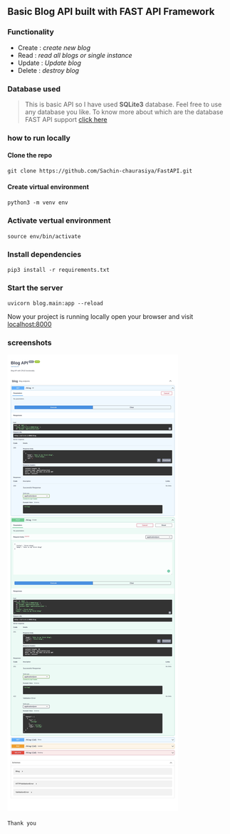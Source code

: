 ## Basic Blog API built with FAST API Framework

### Functionality

- Create : _create new blog_
- Read : _read all blogs or single instance_
- Update : _Update blog_
- Delete : _destroy blog_

### Database used

> This is basic API so I have used **SQLite3** database. Feel free to use any database you like.
> To know more about which are the database FAST API support [click here](https://fastapi.tiangolo.com/tutorial/sql-databases/?h=database)

### how to run locally

#### Clone the repo

```shell
git clone https://github.com/Sachin-chaurasiya/FastAPI.git
```

#### Create virtual environment

```shell
python3 -m venv env
```

### Activate vertual environment

```shell
source env/bin/activate
```

### Install dependencies

```shell
pip3 install -r requirements.txt
```

### Start the server

```shell
uvicorn blog.main:app --reload
```

Now your project is running locally
open your browser and visit [localhost:8000](localhost:8000)

### screenshots

![ss](./ss1.png)

`Thank you`
